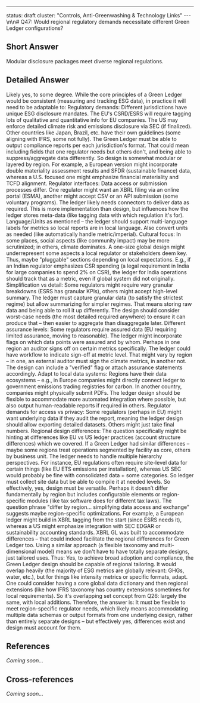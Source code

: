 ---
status: draft
cluster: "Controls, Anti-Greenwashing & Technology Links"
---\n\n# Q47: Would regional regulatory demands necessitate different Green Ledger configurations?

## Short Answer

Modular disclosure packages meet diverse regional regulations.

## Detailed Answer

Likely yes, to some degree. While the core principles of a Green Ledger would be consistent (measuring and tracking ESG data), in practice it will need to be adaptable to:
Regulatory demands: Different jurisdictions have unique ESG disclosure mandates. The EU's CSRD/ESRS will require tagging lots of qualitative and quantitative info for EU companies. The US may enforce detailed climate risk and emissions disclosure via SEC (if finalized). Other countries like Japan, Brazil, etc. have their own guidelines (some aligning with IFRS, some not fully). The Green Ledger must be able to output compliance reports per each jurisdiction's format. That could mean including fields that one regulator needs but others don't, and being able to suppress/aggregate data differently. So design is somewhat modular or layered by region. For example, a European version might incorporate double materiality assessment results and SFDR (sustainable finance) data, whereas a U.S. focused one might emphasize financial materiality and TCFD alignment.
Regulator interfaces: Data access or submission processes differ. One regulator might want an XBRL filing via an online portal (ESMA), another might accept CSV or an API submission (some voluntary programs). The ledger likely needs connectors to deliver data as required. This is more implementation than design, but influences how the ledger stores meta-data (like tagging data with which regulation it's for).
Language/Units as mentioned – the ledger should support multi-language labels for metrics so local reports are in local language. Also convert units as needed (like automatically handle metric/imperial).
Cultural focus: In some places, social aspects (like community impact) may be more scrutinized; in others, climate dominates. A one-size global design might underrepresent some aspects a local regulator or stakeholders deem key. Thus, maybe "pluggable" sections depending on local expectations. E.g., if an Indian regulator emphasizes CSR spending (a legal requirement in India for large companies to spend 2% on CSR), the ledger for India operations should track that as a metric, even if global system did not originally.
Simplification vs detail: Some regulators might require very granular breakdowns (ESRS has granular KPIs), others might accept high-level summary. The ledger must capture granular data (to satisfy the strictest regime) but allow summarizing for simpler regimes. That means storing raw data and being able to roll it up differently. The design should consider worst-case needs (the most detailed required anywhere) to ensure it can produce that – then easier to aggregate than disaggregate later.
Different assurance levels: Some regulators require assured data (EU requiring limited assurance, moving to reasonable). The ledger might incorporate flags on which data points were assured and by whom. Perhaps in one region an auditor signs off on certain metrics specifically. The ledger could have workflow to indicate sign-off at metric level. That might vary by region – in one, an external auditor must sign the climate metrics, in another not. The design can include a "verified" flag or attach assurance statements accordingly.
Adapt to local data systems: Regions have their data ecosystems – e.g., in Europe companies might directly connect ledger to government emissions trading registries for carbon. In another country, companies might physically submit PDFs. The ledger design should be flexible to accommodate more automated integration where possible, but also output human-readable reports if required in others.
Regulator demands for access vs privacy: Some regulators (perhaps in EU) might want underlying data if they audit the report, meaning the ledger design should allow exporting detailed datasets. Others might just take final numbers.
Regional design differences: The question specifically might be hinting at differences like EU vs US ledger practices (account structure differences) which we covered. If a Green Ledger had similar differences – maybe some regions treat operations segmented by facility as core, others by business unit. The ledger needs to handle multiple hierarchy perspectives. For instance, EU regulations often require site-level data for certain things (like EU ETS emissions per installation), whereas US SEC would probably be fine with consolidated data + some categories. So ledger must collect site data but be able to compile it at needed levels.
So effectively, yes, design must be versatile. Perhaps it doesn’t differ fundamentally by region but includes configurable elements or region-specific modules (like tax software does for different tax laws).
The question phrase "differ by region... simplifying data access and exchange" suggests maybe region-specific optimizations. For example, a European ledger might build in XBRL tagging from the start (since ESRS needs it), whereas a US might emphasize integration with SEC EDGAR or sustainability accounting standards.
XBRL GL was built to accommodate differences – that could indeed facilitate the regional differences for Green Ledger too. Using a similar approach (a flexible taxonomy and multi-dimensional model) means we don't have to have totally separate designs, just tailored uses.
Thus: Yes, to achieve broad adoption and compliance, the Green Ledger design should be capable of regional tailoring. It would overlap heavily (the majority of ESG metrics are globally relevant: GHGs, water, etc.), but for things like intensity metrics or specific formats, adapt.
One could consider having a core global data dictionary and then regional extensions (like how IFRS taxonomy has country extensions sometimes for local requirements).
So it's overlapping set concept from Q26: largely the same, with local additions.
Therefore, the answer is: It must be flexible to meet region-specific regulator needs, which likely means accommodating multiple data schemas or output formats from one underlying design, rather than entirely separate designs – but effectively yes, differences exist and design must account for them.

## References

*Coming soon...*

## Cross-references

*Coming soon...*